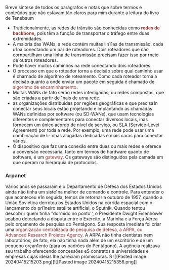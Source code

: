 Breve síntese de todos os parágrafos e notas que sobre termos e conteúdos que não estavam tão claros para mim durante a leitura do livro de Tenebaum

- Tradicionalmente, as redes de trânsito são conhecidas como **<font color="#953734">redes de backbone</font>,** pois têm a função de transportar o tráfego entre duas extremidades.
- A maioria das WANs, a rede contém muitas lin11as de transmissão, cada u1na conectando um par de roteadores. Dois roteadores que não cornpartilham uma linha de transmissão precisam fazer isso por rneio de outros roteadores.
- Pode haver muitos caminhos na rede conectando dois roteadores. 
- O processo em que o roteador torna a decisão sobre qual caminho usar é charnado de algoritmo de roteamento. Como cada roteador torna a decisão quanto a onde enviar um pacote em seguida é chamado de <font color="#953734">algoritmo de encaminhamento</font>.
- Muitas WANs de fato serão redes interligadas, ou redes compostas, que são criadas a partir de 1nais de urna rede.
- as organizações distribuídas por regiões geográficas e que precisa1n conectar seus locais estão projetando e implantando as chamadas WANs definidas por software (ou SD-WANs), que usam tecnologias diferentes e complementares para conectar diversos locais, inas fornecem um único acordo de nível de serviço, ou SLA (Service-Levei Agreement) por toda a rede. Por exemplo, uma rede pode usar uma combinação de li- nhas alugadas dedicadas e mais caras para conectar vários.
- O dispositivo que faz uma conexão entre duas ou mais redes e oferece a conversão necessária, tanto em termos de hardware quanto de software, é um <font color="#953734">gateway</font>. Os gateways são distinguidos pela camada em que operam na hierarquia de protocolos.

### Arpanet

Vários anos se passaram e o Departamento de Defesa dos Estados Unidos ainda não tinha um siste1na melhor de comando e controle. Para entender o que aconteceu e1n seguida, temos de retornar a outubro de 1957, quando a União Soviética derrotou os Estados Unidos na corrida espacial com o lançamento do pri1neiro satélite artificial, o Sputnik. 
Quando tentou descobrir quem tinha "dormido no ponto'', o Presidente Dwight Eisenhower acabou detectando a disputa entre o Exército, a Marinha e a Força Aérea pelo orçamento de pesquisa do Pentágono. Sua resposta imediata foi criar uma <font color="#953734">organização centralizada</font>
<font color="#953734">de pesquisa de defesa, a ARPA, ou Advanced Research Projetcs Agency. </font>A ARPA não tinha cientistas nem laboratórios; de fato, ela não tinha nada além de um escritório e
de um pequeno orçan1ento (para os padrões do Pentágono).
A agência realizava seu trabalho oferecendo concessões eS contratos a universidades e empresas cujas ideias lhe pareciam promissoras.
S
![[Pasted image 20240415215203.png]]![[Pasted image 20240415215356.png]]